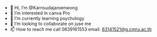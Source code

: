 - 👋 Hi, I’m @Karnsudajaroenwong
- 👀 I’m interested in canva Pro 
- 🌱 I’m currently learning psychology
- 💞️ I’m looking to collaborate on juse me
- 📫 How to reach me call 0839161553 email. 63141521@g.cmru.ac.th
<!---
Karnsudajaroenwong/Karnsudajaroenwong is a ✨ special ✨ repository because its `README.md` (this file) appears on your GitHub profile.
You can click the Preview link to take a look at your changes.
--->
